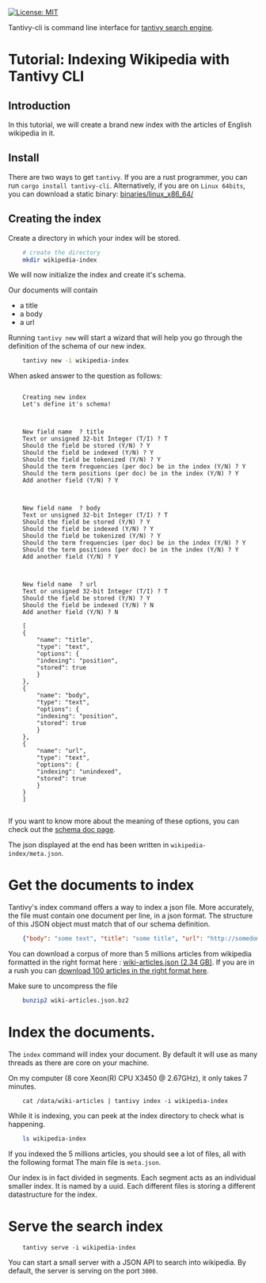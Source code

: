 [![License: MIT](https://img.shields.io/badge/License-MIT-yellow.svg)](https://opensource.org/licenses/MIT)


Tantivy-cli is command line interface for [tantivy search engine](https://github.com/fulmicoton/tantivy).


# Tutorial: Indexing Wikipedia with Tantivy CLI

## Introduction

In this tutorial, we will create a brand new index with the articles of English wikipedia in it.

## Install

There are two ways to get `tantivy`.
If you are a rust programmer, you can run `cargo install tantivy-cli`.
Alternatively, if you are on `Linux 64bits`, you can download a
static binary:  [binaries/linux_x86_64/](http://fulmicoton.com/tantivy-files/binaries/linux_x86_64/tantivy) 

## Creating the index

Create a directory in which your index will be stored.

```bash
    # create the directory
    mkdir wikipedia-index
```


We will now initialize the index and create it's schema.

Our documents will contain
* a title
* a body 
* a url

Running `tantivy new` will start a wizard that will help you go through
the definition of the schema of our new index.

```bash
    tantivy new -i wikipedia-index
```

When asked answer to the question as follows:

```none

    Creating new index 
    Let's define it's schema! 



    New field name  ? title
    Text or unsigned 32-bit Integer (T/I) ? T
    Should the field be stored (Y/N) ? Y
    Should the field be indexed (Y/N) ? Y
    Should the field be tokenized (Y/N) ? Y
    Should the term frequencies (per doc) be in the index (Y/N) ? Y
    Should the term positions (per doc) be in the index (Y/N) ? Y
    Add another field (Y/N) ? Y



    New field name  ? body
    Text or unsigned 32-bit Integer (T/I) ? T
    Should the field be stored (Y/N) ? Y
    Should the field be indexed (Y/N) ? Y
    Should the field be tokenized (Y/N) ? Y
    Should the term frequencies (per doc) be in the index (Y/N) ? Y
    Should the term positions (per doc) be in the index (Y/N) ? Y
    Add another field (Y/N) ? Y



    New field name  ? url
    Text or unsigned 32-bit Integer (T/I) ? T
    Should the field be stored (Y/N) ? Y
    Should the field be indexed (Y/N) ? N
    Add another field (Y/N) ? N

    [
    {
        "name": "title",
        "type": "text",
        "options": {
        "indexing": "position",
        "stored": true
        }
    },
    {
        "name": "body",
        "type": "text",
        "options": {
        "indexing": "position",
        "stored": true
        }
    },
    {
        "name": "url",
        "type": "text",
        "options": {
        "indexing": "unindexed",
        "stored": true
        }
    }
    ]


```

If you want to know more about the meaning of these options, you can check out the [schema doc page](http://fulmicoton.com/tantivy/tantivy/schema/index.html).  

The json displayed at the end has been written in `wikipedia-index/meta.json`.


# Get the documents to index

Tantivy's index command offers a way to index a json file.
More accurately, the file must contain one document per line, in a json format.
The structure of this JSON object must match that of our schema definition.

```json
    {"body": "some text", "title": "some title", "url": "http://somedomain.com"}
```

You can download a corpus of more than 5 millions articles from wikipedia 
formatted in the right format here : [wiki-articles.json (2.34 GB)](https://www.dropbox.com/s/wwnfnu441w1ec9p/wiki-articles.json.bz2?dl=0).
If you are in a rush you can [download 100 articles in the right format here](http://fulmicoton.com/tantivy-files/wiki-articles-1000.json).

Make sure to uncompress the file

```bash
    bunzip2 wiki-articles.json.bz2
``` 

# Index the documents.

The `index` command will index your document.
By default it will use as many threads as there are core on your machine.

On my computer (8 core Xeon(R) CPU X3450  @ 2.67GHz), it only takes 7 minutes.

```
    cat /data/wiki-articles | tantivy index -i wikipedia-index
```

While it is indexing, you can peek at the index directory
to check what is happening.

```bash
    ls wikipedia-index
```

If you indexed the 5 millions articles, you should see a lot of files, all with the following format
The main file is `meta.json`.

Our index is in fact divided in segments. Each segment acts as an individual smaller index.
It is named by a uuid. 
Each different files is storing a different datastructure for the index.


# Serve the search index

```
    tantivy serve -i wikipedia-index
```

You can start a small server with a JSON API to search into wikipedia.
By default, the server is serving on the port `3000`.



